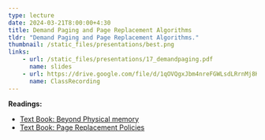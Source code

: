 ```yaml
---
type: lecture
date: 2024-03-21T8:00:00+4:30
title: Demand Paging and Page Replacement Algorithms
tldr: "Demand Paging and Page Replacement Algorithms."
thumbnail: /static_files/presentations/best.png
links:
    - url: /static_files/presentations/17_demandpaging.pdf
      name: slides
    - url: https://drive.google.com/file/d/1qOVQgxJbm4nreFGWLsdLRrnMj8KH_GM3/view?usp=sharing
      name: ClassRecording
---
```

**Readings:**
- [Text Book: Beyond Physical memory](https://pages.cs.wisc.edu/~remzi/OSTEP/vm-beyondphys.pdf)
- [Text Book: Page Replacement Policies](https://pages.cs.wisc.edu/~remzi/OSTEP/vm-beyondphys-policy.pdf)